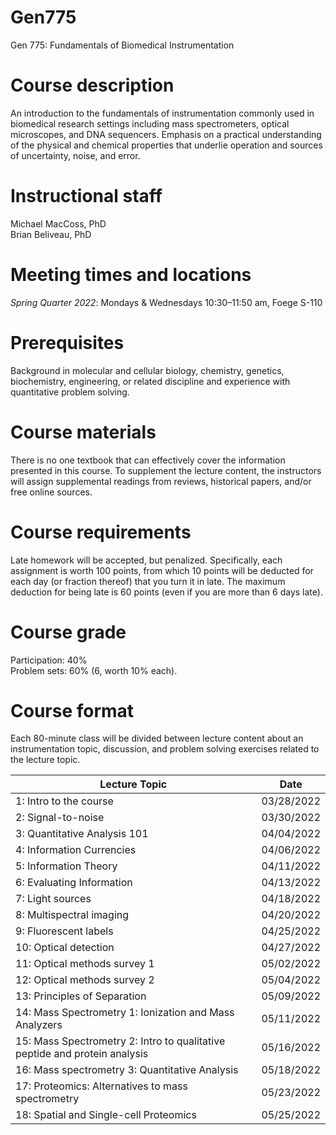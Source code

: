 # Gen775
Gen 775: Fundamentals of Biomedical Instrumentation

# Course description
An introduction to the fundamentals of instrumentation commonly used in biomedical research settings including mass spectrometers, optical microscopes, and DNA sequencers. Emphasis on a practical understanding of the physical and chemical properties that underlie operation and sources of uncertainty, noise, and error. 

# Instructional staff
Michael MacCoss, PhD \
Brian Beliveau, PhD

# Meeting times and locations
_Spring Quarter 2022_: Mondays & Wednesdays 10:30–11:50 am, Foege S-110

# Prerequisites
Background in molecular and cellular biology, chemistry, genetics, biochemistry, engineering, or related discipline and experience with quantitative problem solving.

# Course materials
There is no one textbook that can effectively cover the information presented in this course. To supplement the lecture content, the instructors will assign supplemental readings from reviews, historical papers, and/or free online sources.

# Course requirements
Late homework will be accepted, but penalized. Specifically, each assignment is worth 100 points, from which 10 points will be deducted for each day (or fraction thereof) that you turn it in late. The maximum deduction for being late is 60 points (even if you are more than 6 days late).

# Course grade
Participation: 40% \
Problem sets: 60% (6, worth 10% each).

# Course format
Each 80-minute class will be divided between lecture content about an instrumentation topic, discussion, and problem solving exercises related to the lecture topic.

| Lecture Topic                                                              | Date       |
|----------------------------------------------------------------------------|------------|
| 1: Intro to the course                                                     | 03/28/2022 |
| 2: Signal-to-noise                                                         | 03/30/2022 |
| 3: Quantitative Analysis 101                                               | 04/04/2022 |
| 4: Information Currencies                                                  | 04/06/2022 |
| 5: Information Theory                                                      | 04/11/2022 |
| 6: Evaluating Information                                                  | 04/13/2022 |
| 7: Light sources                                                           | 04/18/2022 |
| 8: Multispectral imaging                                                   | 04/20/2022 |
| 9: Fluorescent labels                                                      | 04/25/2022 |
| 10: Optical detection                                                      | 04/27/2022 |
| 11: Optical methods survey 1                                               | 05/02/2022 |
| 12: Optical methods survey 2                                               | 05/04/2022 |
| 13: Principles of Separation                                               | 05/09/2022 |
| 14: Mass Spectrometry 1: Ionization and Mass Analyzers                     | 05/11/2022 |
| 15: Mass Spectrometry 2: Intro to qualitative peptide and protein analysis | 05/16/2022 |
| 16: Mass spectrometry 3: Quantitative Analysis                             | 05/18/2022 |
| 17: Proteomics: Alternatives to mass spectrometry                          | 05/23/2022 |
| 18: Spatial and Single-cell Proteomics                                     | 05/25/2022 |
